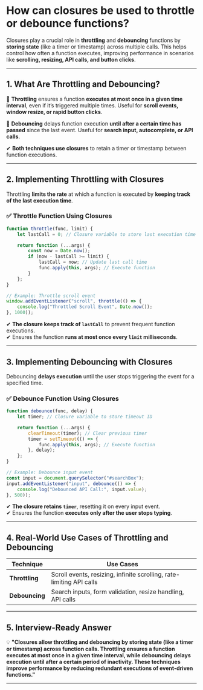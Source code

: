 # How can closures be used to throttle or debounce functions?

Closures play a crucial role in **throttling** and **debouncing** functions by **storing state** (like a timer or timestamp) across multiple calls. This helps control how often a function executes, improving performance in scenarios like **scrolling, resizing, API calls, and button clicks**.

---

## **1. What Are Throttling and Debouncing?**  

🔹 **Throttling** ensures a function **executes at most once in a given time interval**, even if it’s triggered multiple times. Useful for **scroll events, window resize, or rapid button clicks**.  

🔹 **Debouncing** delays function execution **until after a certain time has passed** since the last event. Useful for **search input, autocomplete, or API calls**.  

✔ **Both techniques use closures** to retain a timer or timestamp between function executions.  

---

## **2. Implementing Throttling with Closures**  

Throttling **limits the rate** at which a function is executed by **keeping track of the last execution time**.

### ✅ **Throttle Function Using Closures**
```javascript
function throttle(func, limit) {
    let lastCall = 0; // Closure variable to store last execution time

    return function (...args) {
        const now = Date.now();
        if (now - lastCall >= limit) {
            lastCall = now; // Update last call time
            func.apply(this, args); // Execute function
        }
    };
}

// Example: Throttle scroll event
window.addEventListener("scroll", throttle(() => {
    console.log("Throttled Scroll Event", Date.now());
}, 1000));
```
✔ **The closure keeps track of `lastCall`** to prevent frequent function executions.  
✔ Ensures the function **runs at most once every `limit` milliseconds**.  

---

## **3. Implementing Debouncing with Closures**  

Debouncing **delays execution** until the user stops triggering the event for a specified time.

### ✅ **Debounce Function Using Closures**
```javascript
function debounce(func, delay) {
    let timer; // Closure variable to store timeout ID

    return function (...args) {
        clearTimeout(timer); // Clear previous timer
        timer = setTimeout(() => {
            func.apply(this, args); // Execute function
        }, delay);
    };
}

// Example: Debounce input event
const input = document.querySelector("#searchBox");
input.addEventListener("input", debounce(() => {
    console.log("Debounced API Call:", input.value);
}, 500));
```
✔ **The closure retains `timer`**, resetting it on every input event.  
✔ Ensures the function **executes only after the user stops typing**.  

---

## **4. Real-World Use Cases of Throttling and Debouncing**
| Technique  | Use Cases |
|------------|----------|
| **Throttling** | Scroll events, resizing, infinite scrolling, rate-limiting API calls |
| **Debouncing** | Search inputs, form validation, resize handling, API calls |

---

## **5. Interview-Ready Answer**  
💡 **"Closures allow throttling and debouncing by storing state (like a timer or timestamp) across function calls. Throttling ensures a function executes at most once in a given time interval, while debouncing delays execution until after a certain period of inactivity. These techniques improve performance by reducing redundant executions of event-driven functions."**  

---
